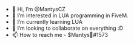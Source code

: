 - 👋 Hi, I’m @MantysCZ
- 👀 I’m interested in LUA programming in FiveM.
- 🌱 I’m currently learning LUA
- 💞️ I’m looking to collaborate on everything :D
- 📫 How to reach me - $Mantys🥱#1573

<!---
MantysCZ/MantysCZ is a ✨ special ✨ repository because its `README.md` (this file) appears on your GitHub profile.
You can click the Preview link to take a look at your changes.
--->
